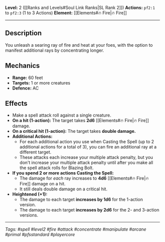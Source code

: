 **Level:** 2 ([[Ranks and Levels#Soul Link Ranks|SL Rank 2]])
**Actions:** `pf2:1` to `pf2:3` (1 to 3 Actions)
**Element:** [[Elements#🔥 Fire|🔥 Fire]]

---
## Description

You unleash a searing ray of fire and heat at your foes, with the option to manifest additional rays by concentrating longer.

## Mechanics

-   **Range:** 60 feet
-   **Targets:** 1 or more creatures
-   **Defence:** AC

## Effects

-   Make a spell attack roll against a single creature.
-   **On a hit (1-action):** The target takes **2d6** [[Elements#🔥 Fire|🔥 Fire]] damage.
-   **On a critical hit (1-action):** The target takes **double damage.**
-   **Additional Actions:**
    -   For each additional action you use when Casting the Spell (up to 2 additional actions for a total of 3), you can fire an additional ray at a different target.
    -   These attacks each increase your multiple attack penalty, but you don't increase your multiple attack penalty until after you make all the spell attack rolls for Blazing Bolt.
-   **If you spend 2 or more actions Casting the Spell:**
    -   The damage for *each* ray increases to **4d6** [[Elements#🔥 Fire|🔥 Fire]] damage on a hit.
    -   It still deals double damage on a critical hit.
-   **Heightened (+1):**
    -   The damage to each target **increases by 1d6** for the 1-action version.
    -   The damage to each target **increases by 2d6** for the 2- and 3-action versions.

---
*Tags: #spell #level2 #fire #attack #concentrate #manipulate #arcane #primal #pfsstandard #playercore*